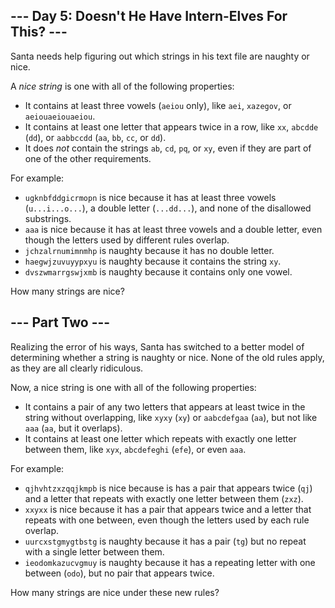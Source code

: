 <article class="day-desc"><h2>--- Day 5: Doesn't He Have Intern-Elves For This? ---</h2><p>Santa needs help figuring out which strings in his text file are naughty or nice.</p>
<p>A <em>nice string</em> is one with all of the following properties:</p>
<ul>
<li>It contains at least three vowels (<code>aeiou</code> only), like <code>aei</code>, <code>xazegov</code>, or <code title="John Madden John Madden John Madden">aeiouaeiouaeiou</code>.</li>
<li>It contains at least one letter that appears twice in a row, like <code>xx</code>, <code>abcdde</code> (<code>dd</code>), or <code>aabbccdd</code> (<code>aa</code>, <code>bb</code>, <code>cc</code>, or <code>dd</code>).</li>
<li>It does <em>not</em> contain the strings <code>ab</code>, <code>cd</code>, <code>pq</code>, or <code>xy</code>, even if they are part of one of the other requirements.</li>
</ul>
<p>For example:</p>
<ul>
<li><code>ugknbfddgicrmopn</code> is nice because it has at least three vowels (<code>u...i...o...</code>), a double letter (<code>...dd...</code>), and none of the disallowed substrings.</li>
<li><code>aaa</code> is nice because it has at least three vowels and a double letter, even though the letters used by different rules overlap.</li>
<li><code>jchzalrnumimnmhp</code> is naughty because it has no double letter.</li>
<li><code>haegwjzuvuyypxyu</code> is naughty because it contains the string <code>xy</code>.</li>
<li><code>dvszwmarrgswjxmb</code> is naughty because it contains only one vowel.</li>
</ul>
<p>How many strings are nice?</p>
</article>
<article class="day-desc"><h2 id="part2">--- Part Two ---</h2><p>Realizing the error of his ways, Santa has switched to a better model of determining whether a string is naughty or nice.  None of the old rules apply, as they are all clearly ridiculous.</p>
<p>Now, a nice string is one with all of the following properties:</p>
<ul>
<li>It contains a pair of any two letters that appears at least twice in the string without overlapping, like <code>xyxy</code> (<code>xy</code>) or <code>aabcdefgaa</code> (<code>aa</code>), but not like <code>aaa</code> (<code>aa</code>, but it overlaps).</li>
<li>It contains at least one letter which repeats with exactly one letter between them, like <code>xyx</code>, <code>abcdefeghi</code> (<code>efe</code>), or even <code>aaa</code>.</li>
</ul>
<p>For example:</p>
<ul>
<li><code>qjhvhtzxzqqjkmpb</code> is nice because is has a pair that appears twice (<code>qj</code>) and a letter that repeats with exactly one letter between them (<code>zxz</code>).</li>
<li><code>xxyxx</code> is nice because it has a pair that appears twice and a letter that repeats with one between, even though the letters used by each rule overlap.</li>
<li><code>uurcxstgmygtbstg</code> is naughty because it has a pair (<code>tg</code>) but no repeat with a single letter between them.</li>
<li><code>ieodomkazucvgmuy</code> is naughty because it has a repeating letter with one between (<code>odo</code>), but no pair that appears twice.</li>
</ul>
<p>How many strings are nice under these new rules?</p>
</article>
